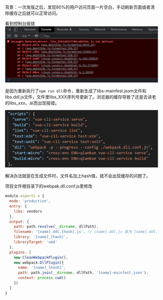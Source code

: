 背景：一次发版之后，发现80%的用户访问页面一片空白，手动刷新页面或者清除缓存之后就可以正常访问。

看到控制台报错![image-20220128133112297](../../images/image-20220128133112297.png)

是因为重新执行了`npm run dll`命令，重新生成了libs-mainfest.jsom文件和libs.ddl.js文件，文件里libs_XXX序列号更新了。浏览器的缓存导致了还是去读老的libs_xxx，从而出现报错。

![image-20220216101838984](../../images/image-20220216101838984.png)

解决办法就是在生成文件时，文件名加上hash值，就不会出现缓存的问题了。

项目文件根目录下的webpak.dll.conf.js里修改

```javascript
module.exports = {
  mode: 'production',
  entry: {
    libs: vendors
  },
  output: {
    path: path.resolve(__dirname, dllPath),
    filename: '[name].ddl.[hash].js', // [name].ddl.js 改为 [name].ddl.[hash].js
    library: '[name]_[hash]',
    libraryTarget: 'umd'
  },
  plugins: [
    new CleanWebpackPlugin(),
    new webpack.DllPlugin({
      name: '[name]_[hash]',
      path: path.join(__dirname, dllPath, '[name]-mainfest.json'),
      context: process.cwd()
    })
  ]
}
```

